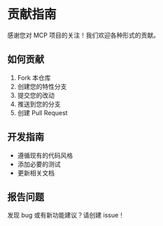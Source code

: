 # 贡献指南

感谢您对 MCP 项目的关注！我们欢迎各种形式的贡献。

## 如何贡献

1. Fork 本仓库
2. 创建您的特性分支
3. 提交您的改动
4. 推送到您的分支
5. 创建 Pull Request

## 开发指南

- 遵循现有的代码风格
- 添加必要的测试
- 更新相关文档

## 报告问题

发现 bug 或有新功能建议？请创建 issue！